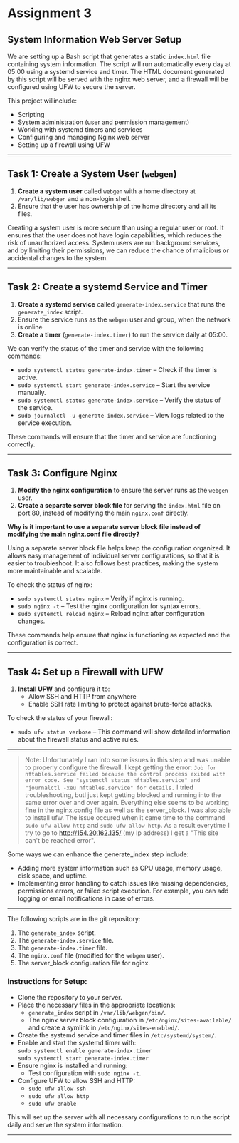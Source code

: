 # Assignment 3

## System Information Web Server Setup

We are setting up a Bash script that generates a static `index.html` file containing system information. The script will run automatically every day at 05:00 using a systemd service and timer. The HTML document generated by this script will be served with the nginx web server, and a firewall will be configured using UFW to secure the server.

This project willinclude:

- Scripting
- System administration (user and permission management)
- Working with systemd timers and services
- Configuring and managing Nginx web server
- Setting up a firewall using UFW

---

## Task 1: Create a System User (`webgen`)

1. **Create a system user** called `webgen` with a home directory at `/var/lib/webgen` and a non-login shell.
2. Ensure that the user has ownership of the home directory and all its files.

Creating a system user is more secure than using a regular user or root. It ensures that the user does not have login capabilities, which reduces the risk of unauthorized access. System users are  run background services, and by limiting their permissions, we can reduce the chance of malicious or accidental changes to the system.


---

## Task 2: Create a systemd Service and Timer

1. **Create a systemd service** called `generate-index.service` that runs the `generate_index` script.
2. Ensure the service runs as the `webgen` user and group, when the network is online 
3. **Create a timer** (`generate-index.timer`) to run the service daily at 05:00.


We can verify the status of the timer and service with the following commands:

- `sudo systemctl status generate-index.timer` – Check if the timer is active.
- `sudo systemctl start generate-index.service` – Start the service manually.
- `sudo systemctl status generate-index.service` – Verify the status of the service.
- `sudo journalctl -u generate-index.service` – View logs related to the service execution.

These commands will ensure that the timer and service are functioning correctly.

---

## Task 3: Configure Nginx

1. **Modify the nginx configuration** to ensure the server runs as the `webgen` user.
2. **Create a separate server block file** for serving the `index.html` file on port 80, instead of modifying the main `nginx.conf` directly.

**Why is it important to use a separate server block file instead of modifying the main nginx.conf file directly?**

Using a separate server block file helps keep the configuration organized. It allows easy management of individual server configurations, so that it is easier to troubleshoot. It also follows best practices, making the system more maintainable and scalable.

To check the status of nginx:

- `sudo systemctl status nginx` – Verify if nginx is running.
- `sudo nginx -t` – Test the nginx configuration for syntax errors.
- `sudo systemctl reload nginx` – Reload nginx after configuration changes.

These commands help ensure that nginx is functioning as expected and the configuration is correct.

---

## Task 4: Set up a Firewall with UFW

1. **Install UFW** and configure it to:
   - Allow SSH and HTTP from anywhere 
   - Enable SSH rate limiting to protect against brute-force attacks.

To check the status of your firewall:

- `sudo ufw status verbose` – This command will show detailed information about the firewall status and active rules.

---
> Note: Unfortunately I ran into some issues in this step and was unable to properly configure the firewall. I kept getting the error: 
`Job for nftables.service failed because the control process exited with error code.
See "systemctl status nftables.service" and "journalctl -xeu nftables.service" for details.`
I tried troubleshooting, butI just kept getting blocked and running into the same error over and over again. Everything else seems to be working fine in the nginx.config file as well as the server_block. I was also able to install ufw. The issue occured when it came time to the command `sudo ufw allow http` and `sudo ufw allow http`. As a result everytime I try to go to http://154.20.162.135/ (my Ip address) I get a "This site can't be reached error".



Some ways we can enhance the generate_index step include:
- Adding more system information such as CPU usage, memory usage, disk space, and uptime.
- Implementing error handling to catch issues like missing dependencies, permissions errors, or failed script execution. For example, you can add logging or email notifications in case of errors.

---


The following scripts are in the git repository: 
1. The `generate_index` script.
2. The `generate-index.service` file.
3. The `generate-index.timer` file.
4. The `nginx.conf` file (modified for the `webgen` user).
5. The server_block configuration file for nginx.


### Instructions for Setup:
- Clone the repository to your server.
- Place the necessary files in the appropriate locations:
  - `generate_index` script in `/var/lib/webgen/bin/`.
  - The nginx server block configuration in `/etc/nginx/sites-available/` and create a symlink in `/etc/nginx/sites-enabled/`.
- Create the systemd service and timer files in `/etc/systemd/system/`.
- Enable and start the systemd timer with:  
  `sudo systemctl enable generate-index.timer`  
  `sudo systemctl start generate-index.timer`
- Ensure nginx is installed and running:
  - Test configuration with `sudo nginx -t`.
- Configure UFW to allow SSH and HTTP:
  - `sudo ufw allow ssh`
  - `sudo ufw allow http`
  - `sudo ufw enable`

This will set up the server with all necessary configurations to run the script daily and serve the system information.

---

